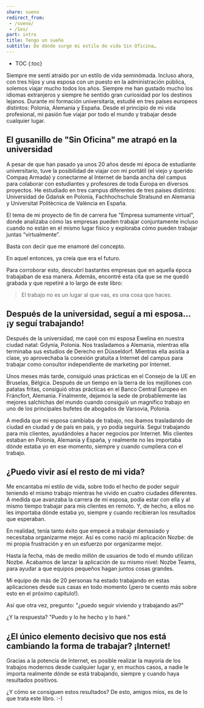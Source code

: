 ```yaml
---
share: sueno
redirect_from:
 - /sueno/
 - /1es/
part: intro
title: Tengo un sueño
subtitle: De dónde surge mi estilo de vida Sin Oficina…
---
```


* TOC
{:toc}

Siempre me sentí atraído por un estilo de vida seminómada. Incluso ahora, con tres hijos y una esposa con un puesto en la administración pública, solemos viajar mucho todos los años. Siempre me han gustado mucho los idiomas extranjeros y siempre he sentido gran curiosidad por los destinos lejanos. Durante mi formación universitaria, estudié en tres países europeos distintos: Polonia, Alemania y España. Desde el principio de mi vida profesional, mi pasión fue viajar por todo el mundo y trabajar desde cualquier lugar.

## El gusanillo de "Sin Oficina" me atrapó en la universidad 

A pesar de que han pasado ya unos 20 años desde mi época de estudiante universitario, tuve la posibilidad de viajar con mi portátil (el viejo y querido Compaq Armada) y conectarme al Internet de banda ancha del campus para colaborar con estudiantes y profesores de toda Europa en diversos proyectos. He estudiado en tres campus diferentes de tres países distintos: Universidad de Gdańsk en Polonia, Fachhochschule Stralsund en Alemania y Universitat Politècnica de València en España.

El tema de mi proyecto de fin de carrera fue "Empresa sumamente virtual", donde analizaba cómo las empresas pueden trabajar conjuntamente incluso cuando no están en el mismo lugar físico y exploraba cómo pueden trabajar juntas “virtualmente”.

Basta con decir que me enamoré del concepto.

En aquel entonces, ya creía que era el futuro.

Para corroborar esto, descubrí bastantes empresas que en aquella época trabajaban de esa manera. Además, encontré esta cita que se me quedó grabada y que repetiré a lo largo de este libro:

> El trabajo no es un lugar al que vas, es una cosa que haces.

## Después de la universidad, seguí a mi esposa… ¡y seguí trabajando!

Después de la universidad, me casé con mi esposa Ewelina en nuestra ciudad natal: Gdynia, Polonia. Nos trasladamos a Alemania, mientras ella terminaba sus estudios de Derecho en Düsseldorf. Mientras ella asistía a clase, yo aprovechaba la conexión gratuita a Internet del campus para trabajar como consultor independiente de marketing por Internet.

Unos meses más tarde, consiguió unas prácticas en el Consejo de la UE en Bruselas, Bélgica. Después de un tiempo en la tierra de los mejillones con patatas fritas, consiguió otras prácticas en el Banco Central Europeo en Fráncfort, Alemania. Finalmente, dejamos la sede de probablemente las mejores salchichas del mundo cuando consiguió un magnífico trabajo en uno de los principales bufetes de abogados de Varsovia, Polonia.

A medida que mi esposa cambiaba de trabajo, nos íbamos trasladando de ciudad en ciudad y de país en país, y yo podía seguirla. Seguí trabajando para mis clientes, ayudándoles a hacer negocios por Internet. Mis clientes estaban en Polonia, Alemania y España, y realmente no les importaba dónde estaba yo en ese momento, siempre y cuando cumpliera con el trabajo.

## ¿Puedo vivir así el resto de mi vida?

Me encantaba mi estilo de vida, sobre todo el hecho de poder seguir teniendo el mismo trabajo mientras he vivido en cuatro ciudades diferentes. A medida que avanzaba la carrera de mi esposa, podía estar con ella y al mismo tiempo trabajar para mis clientes en remoto. Y, de hecho, a ellos no les importaba dónde estaba yo, siempre y cuando recibieran los resultados que esperaban.

En realidad, tenía tanto éxito que empecé a trabajar demasiado y necesitaba organizarme mejor. Así es como nació mi aplicación Nozbe: de mi propia frustración y en un esfuerzo por organizarme mejor.

Hasta la fecha, más de medio millón de usuarios de todo el mundo utilizan Nozbe. Acabamos de lanzar la aplicación de su mismo nivel: Nozbe Teams, para ayudar a que equipos pequeños hagan juntos cosas grandes.

Mi equipo de más de 20 personas ha estado trabajando en estas aplicaciones desde sus casas en todo momento (¡pero te cuento más sobre esto en el próximo capítulo!).

Así que otra vez, pregunto: "¿puedo seguir viviendo y trabajando así?"

¿Y la respuesta? "Puedo y lo he hecho y lo haré."

## ¿El único elemento decisivo que nos está cambiando la forma de trabajar? ¡Internet!

Gracias a la potencia de Internet, es posible realizar la mayoría de los trabajos modernos desde cualquier lugar y, en muchos casos, a nadie le importa realmente dónde se está trabajando, siempre y cuando haya resultados positivos.

¿Y cómo se consiguen estos resultados? De esto, amigos míos, es de lo que trata este libro. :-)

